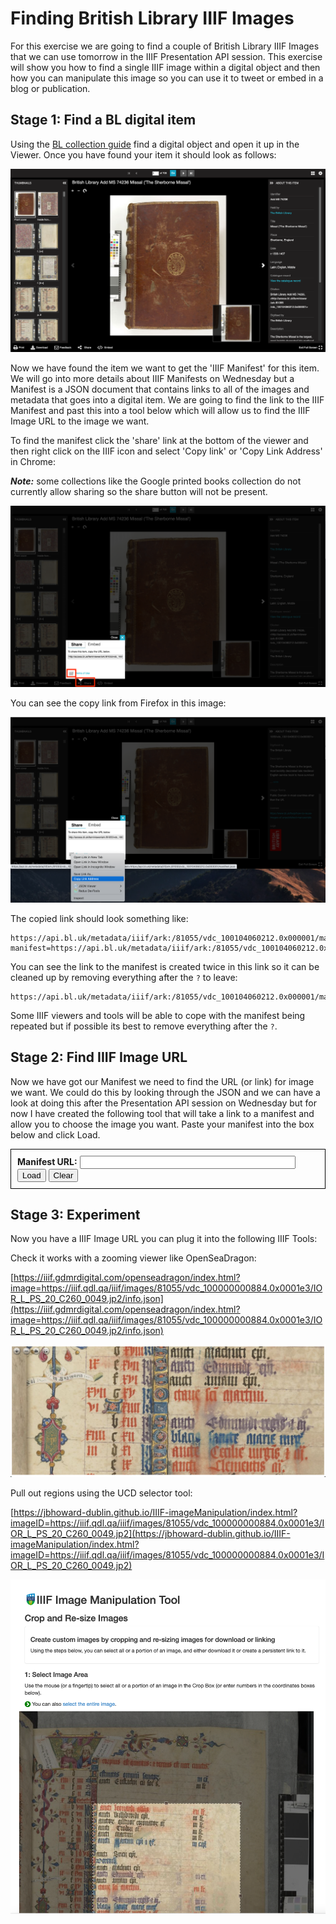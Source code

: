 <script src="../canvas_finder.js">
</script>

# Finding British Library IIIF Images

For this exercise we are going to find a couple of British Library IIIF Images that we can use tomorrow in the IIIF Presentation API session. This exercise will show you how to find a single IIIF image within a digital object and then how you can manipulate this image so you can use it to tweet or embed in a blog or publication. 

## Stage 1: Find a BL digital item

Using the [BL collection guide](https://www.bl.uk/collection-guides/iiif) find a digital object and open it up in the Viewer. Once you have found your item it should look as follows:

![BL digital item in the UV](imgs/uv_bl.png)

Now we have found the item we want to get the 'IIIF Manifest' for this item. We will go into more details about IIIF Manifests on Wednesday but a Manifest is a JSON document that contains links to all of the images and metadata that goes into a digital item. We are going to find the link to the IIIF Manifest and past this into a tool below which will allow us to find the IIIF Image URL to the image we want. 

To find the manifest click the 'share' link at the bottom of the viewer and then right click on the IIIF icon and select 'Copy link' or 'Copy Link Address' in Chrome:

***Note:*** some collections like the Google printed books collection do not currently allow sharing so the share button will not be present.

![BL digital item with manifest link open](imgs/uv_bl_share.png)


You can see the copy link from Firefox in this image: 

![Copy link for IIIF Manifest](imgs/uv_bl_copy_link.png)

The copied link should look something like:

```
https://api.bl.uk/metadata/iiif/ark:/81055/vdc_100104060212.0x000001/manifest.json?manifest=https://api.bl.uk/metadata/iiif/ark:/81055/vdc_100104060212.0x000001/manifest.json
```

You can see the link to the manifest is created twice in this link so it can be cleaned up by removing everything after the `?` to leave:

```
https://api.bl.uk/metadata/iiif/ark:/81055/vdc_100104060212.0x000001/manifest.json
```

Some IIIF viewers and tools will be able to cope with the manifest being repeated but if possible its best to remove everything after the `?`. 

## Stage 2: Find IIIF Image URL

Now we have got our Manifest we need to find the URL (or link) for image we want. We could do this by looking through the JSON and we can have a look at doing this after the Presentation API session on Wednesday but for now I have created the following tool that will take a link to a manifest and allow you to choose the image you want. Paste your manifest into the box below and click Load.

<script src="https://kit.fontawesome.com/0060d53ddc.js" crossorigin="anonymous"></script>
<div id="canvas_finder" style="border: 1px solid black; padding: 5px;">
<div id="manifest_enter" style="padding: 5px;">
    <form>
        <label for="exampleInputEmail1"><b>Manifest URL:</b></label>
        <input type="text" id="manifest_uri" style="width:70%"/>
        <button onclick=loadManifest(event)>Load</button>
        <button onclick=clearManifest(event)>Clear</button>
    </form>
</div>
<div id="manifest_content">
</div>
</div>

## Stage 3: Experiment

Now you have a IIIF Image URL you can plug it into the following IIIF Tools:

Check it works with a zooming viewer like OpenSeaDragon:

  [https://iiif.gdmrdigital.com/openseadragon/index.html?image=https://iiif.qdl.qa/iiif/images/81055/vdc_100000000884.0x0001e3/IOR_L_PS_20_C260_0049.jp2/info.json](https://iiif.gdmrdigital.com/openseadragon/index.html?image=https://iiif.qdl.qa/iiif/images/81055/vdc_100000000884.0x0001e3/IOR_L_PS_20_C260_0049.jp2/info.json)

![Open seadragon](imgs/bl_osd.png)

Pull out regions using the UCD selector tool:

  [https://jbhoward-dublin.github.io/IIIF-imageManipulation/index.html?imageID=https://iiif.qdl.qa/iiif/images/81055/vdc_100000000884.0x0001e3/IOR_L_PS_20_C260_0049.jp2](https://jbhoward-dublin.github.io/IIIF-imageManipulation/index.html?imageID=https://iiif.qdl.qa/iiif/images/81055/vdc_100000000884.0x0001e3/IOR_L_PS_20_C260_0049.jp2)

![TCD Image cropper](imgs/bl_image_cropping.png)
